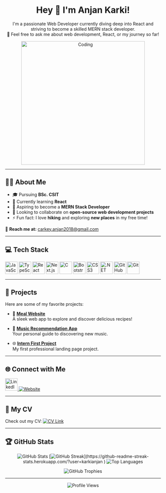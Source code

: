 <h1 align="center">Hey 👋 I'm Anjan Karki!</h1>

<p align="center">
  I'm a passionate Web Developer currently diving deep into React and striving to become a skilled MERN stack developer. <br>
  💬 Feel free to ask me about web development, React, or my journey so far!
</p>

<p align="center">
  <img src="https://user-images.githubusercontent.com/55389276/140866485-8fb1c876-9a8f-4d6a-98dc-08c4981eaf70.gif" alt="Coding" width="400">
</p>

---

<h2>👨‍💻 About Me</h2>

- 🎓 Pursuing **BSc. CSIT**  
- 🌱 Currently learning **React**  
- 🎯 Aspiring to become a **MERN Stack Developer**  
- 👯 Looking to collaborate on **open-source web development projects**  
- ⚡ Fun fact: I love **hiking** and exploring **new places** in my free time!  

📧 **Reach me at:** [carkey.anjan2018@gmail.com](mailto:carkey.anjan2018@gmail.com)  

---

<h2>💻 Tech Stack</h2>

<p align="left">
  <img src="https://cdn.jsdelivr.net/gh/devicons/devicon/icons/javascript/javascript-original.svg" height="40" alt="JavaScript" />
  <img src="https://cdn.jsdelivr.net/gh/devicons/devicon/icons/typescript/typescript-original.svg" height="40" alt="TypeScript" />
  <img src="https://cdn.jsdelivr.net/gh/devicons/devicon/icons/react/react-original.svg" height="40" alt="React" />
  <img src="https://cdn.jsdelivr.net/gh/devicons/devicon/icons/nextjs/nextjs-original.svg" height="40" alt="Next.js" />
  <img src="https://cdn.jsdelivr.net/gh/devicons/devicon/icons/c/c-original.svg" height="40" alt="C" />
  <img src="https://cdn.jsdelivr.net/gh/devicons/devicon/icons/bootstrap/bootstrap-original.svg" height="40" alt="Bootstrap" />
  <img src="https://cdn.jsdelivr.net/gh/devicons/devicon/icons/css3/css3-original.svg" height="40" alt="CSS3" />
  <img src="https://cdn.jsdelivr.net/gh/devicons/devicon/icons/dotnetcore/dotnetcore-original.svg" height="40" alt=".NET Core" />
  <img src="https://cdn.jsdelivr.net/gh/devicons/devicon/icons/github/github-original.svg" height="40" alt="GitHub" />
  <img src="https://cdn.jsdelivr.net/gh/devicons/devicon/icons/git/git-original.svg" height="40" alt="Git" />
</p>

---

<h2>🚀 Projects</h2>

Here are some of my favorite projects:

- 🍴 **[Meal Website](https://meal-website-silk.vercel.app/)**  
  A sleek web app to explore and discover delicious recipes!  

- 🎵 **[Music Recommendation App](https://music-recommendation-app-eight.vercel.app/)**  
  Your personal guide to discovering new music.  

- 🌐 **[Intern First Project](https://first-landing-page-fawn.vercel.app/)**  
  My first professional landing page project.  

---

<h2>🌐 Connect with Me</h2>

<p align="left">
  <a href="https://www.linkedin.com/in/anjan-karki-395791233/" target="_blank">
    <img src="https://cdn.jsdelivr.net/gh/devicons/devicon/icons/linkedin/linkedin-original.svg" height="40" alt="LinkedIn" />
  </a>
  <a href="https://www.anjankarki.com.np/" target="_blank">
    <img src="https://img.shields.io/badge/Website-Visit%20Now-blue" alt="Website" />
  </a>
</p>

---

<h2>📄 My CV</h2>

<p>
  Check out my CV: <a href="https://anjankarkicv.vercel.app/" target="_blank">
    <img src="https://img.shields.io/badge/View%20CV-Click%20Here-blue" alt="CV Link" />
  </a>
</p>

---

<h2>🏆 GitHub Stats</h2>

<p align="center">
  <img src="https://github-readme-stats.vercel.app/api?username=karkianjan&show_icons=true&theme=dark&hide_border=true" alt="GitHub Stats" />
  [<img src="https://github-readme-streak-stats.herokuapp.com/?user=karkianjan&theme=dark&hide_border=true" alt="GitHub Streak" />](https://github-readme-streak-stats.herokuapp.com/?user=karkianjan
)
  <img src="https://github-readme-stats.vercel.app/api/top-langs/?username=karkianjan&layout=compact&theme=dark&hide_border=true" alt="Top Languages" />
</p>

<p align="center">
  <img src="https://github-profile-trophy.vercel.app/?username=karkianjan&theme=darkhub&no-frame=true&margin-w=15" alt="GitHub Trophies" />
</p>

---

<p align="center">
  <img src="https://komarev.com/ghpvc/?username=karkianjan&color=blue" alt="Profile Views" />
</p>
